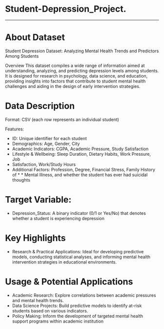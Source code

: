 # Student-Depression_Project.
---
#  **About** **Dataset**







Student Depression Dataset: Analyzing Mental Health Trends and Predictors Among Students

Overview
This dataset compiles a wide range of information aimed at understanding, analyzing, and predicting depression levels among students. It is designed for research in psychology, data science, and education, providing insights into factors that contribute to student mental health challenges and aiding in the design of early intervention strategies.


# Data Description



Format: CSV (each row represents an individual student)


Features:
* ID: Unique identifier for each student
* Demographics: Age, Gender, City
* Academic Indicators: CGPA, Academic Pressure, Study Satisfaction
* Lifestyle & Wellbeing: Sleep Duration, Dietary Habits, Work Pressure, Job
* Satisfaction, Work/Study Hours
* Additional Factors: Profession, Degree, Financial Stress, Family History of * * Mental Illness, and whether the student has ever had suicidal thoughts





# Target Variable:


* Depression_Status: A binary indicator (0/1 or Yes/No) that denotes whether a student is experiencing depression


# Key Highlights


* Research & Practical Applications: Ideal for developing predictive models, conducting statistical analyses, and informing mental health intervention strategies in educational environments.

# Usage & Potential Applications

* Academic Research: Explore correlations between academic pressures and mental health trends.
* Data Science Projects: Build predictive models to identify at-risk students based on various indicators.
* Policy Making: Inform the development of targeted mental health support programs within academic institution

